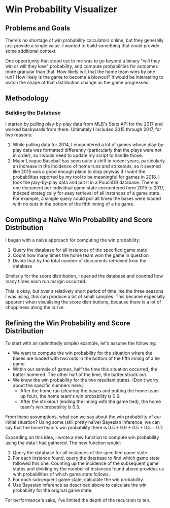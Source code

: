 # Win Probability Visualizer
## Problems and Goals
There's no shortage of win probability calculators online, but they generally just provide a single value. I wanted to build something that could provide some additional context.

One opportunity that stood out to me was to go beyond a binary "will they win or will they lose" probability, and compute probabilities for outcomes more granular than that. How likely is it that the home team wins by one run? How likely is the game to become a blowout? It would be interesting to watch the shape of that distribution change as the game progressed.

## Methodology
### Building the Database
I started by pulling play-by-play data from MLB's Stats API for the 2017 and worked backwards from there. Ultimately I included 2015 through 2017, for two reasons:
1. While pulling data for 2014, I encountered a lot of games whose play-by-play data was formatted differently (particularly that the plays were not in order), so I would need to update my script to handle those.
1. Major League Baseball has seen quite a shift in recent years, particularly an increase in the incidence of home runs and strikeouts, so it seemed like 2015 was a good enough place to stop anyway if I want the probabilities reported by my tool to be meaningful for games in 2018.
I took the play-by-play data and put it in a PouchDB database. There is one document per individual game state encountered form 2015 to 2017, indexed strategically for easy retrieval of all instances of a game state. For example, a simple query could pull all times the bases were loaded with no outs in the bottom of the fifth inning of a tie game.

## Computing a Naïve Win Probability and Score Distribution
I began with a naïve approach for computing the win probability:
1. Query the database for all instances of the specified game state
1. Count how many times the home team won the game in question
1. Divide that by the total number of documents retrieved from the database

Similarly for the score distribution, I queried the database and counted how many times each run margin occurred.

This is okay, but over a relatively short period of time like the three seasons I was using, this can produce a lot of small samples. This became especially apparent when visualizing the score distributions, because there is a lot of choppiness along the curve.

## Refining the Win Probability and Score Distribution
To start with an (admittedly simple) example, let's assume the following:
- We want to compute the win probability for the situation where the bases are loaded with two outs in the bottom of the fifth inning of a tie game
- Within our sample of games, half the time this situation occurred, the batter homered.  The other half of the time, the batter struck out.
- We know the win probability for the two resultant states. (Don't worry about the specific numbers here.)
  - After the home run (clearing the bases and putting the home team up four), the home team's win probability is 0.9.
  - After the strikeout (ending the inning with the game tied), the home team's win probability is 0.5.

From these assumptions, what can we say about the win probability of our initial situation? Using some (still pretty naïve) Bayesian inference, we can say that the home team's win probability there is 0.5 * 0.9 + 0.5 * 0.5 = 0.7.

Expanding on this idea, I wrote a new function to compute win probability using the data I had gathered. The new function would:
1. Query the database for all instances of the specified game state
1. For each instance found, query the database to find which game state followed this one. Counting up the incidence of the subsequent game states and dividing by the number of instances found above provides us with probabilities of which game state follows.
1. For each subsequent game state, calculate the win probability.
1. Use Bayesian inference as described above to calculate the win probability for the original game state.

For performance's sake, I've limited the depth of the recursion to ten.
